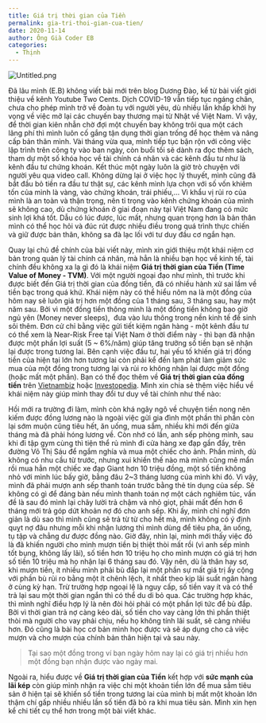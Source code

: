 ```yaml
---
title: Giá trị thời gian của Tiền
permalink: gia-tri-thoi-gian-cua-tien/
date: 2020-11-14
author: Ông Già Coder EB
categories:
  - Thịnh
---
```


![Untitled.png](/images/5e6551cb-f478-4acd-8976-e150f87bdda3/Untitled.png)


Đã lâu mình (E.B) không viết bài mới trên blog Dương Đào, kể từ bài viết giới thiệu về kênh Youtube Two Cents. Dịch COVID-19 vẫn tiếp tục ngáng chân, chưa cho phép mình trở về đoàn tụ với người yêu, dù nhiều lần khấp khởi hy vọng về việc mở lại các chuyến bay thương mại từ Nhật về Việt Nam. Vì vậy, để thời gian kiên nhẫn chờ đợi một chuyến bay không trôi qua một cách lãng phí thì mình luôn cố gắng tận dụng thời gian trống để học thêm và nâng cấp bản thân mình. Vài tháng vừa qua, mình tiếp tục bận rộn với công việc lập trình trên công ty vào ban ngày, còn buổi tối sẽ dành ra đọc thêm sách, tham dự một số khóa học về tài chính cá nhân và các kênh đầu tư như là kênh đầu tư chứng khoán. Kết thúc một ngày luôn là giờ trò chuyện với người yêu qua video call. Không dừng lại ở việc học lý thuyết, mình cũng đã bắt đầu bỏ tiền ra đầu tư thật sự, các kênh mình lựa chọn với số vốn khiêm tốn của mình là vàng, vào chứng khoán, trái phiếu,... Vì khẩu vị rủi ro của mình là an toàn và thận trọng, nên tỉ trọng vào kênh chứng khoán của mình sẽ không cao, dù chứng khoán ở giai đoạn này tại Việt Nam đang có mức sinh lợi khá tốt. Dẫu có lúc được, lúc mất, nhưng quan trọng hơn là bản thân mình có thể học hỏi và đúc rút được nhiều điều trong quá trình thực chiến và giữ được bản thân, không sa đà lạc lối với tư duy đầu cơ ngắn hạn.


Quay lại chủ đề chính của bài viết này, mình xin giới thiệu một khái niệm cơ bản trong quản lý tài chính cá nhân, mà hẳn là nhiều bạn học về kinh tế, tài chính đều không xa lạ gì đó là khái niệm **Giá trị thời gian của Tiền (Time Value of Money - TVM)**. Với một người ngoại đạo như mình, thì trước khi được biết đến Giá trị thời gian của đồng tiền, đã có nhiều hành xử sai lầm về tiền bạc trong quá khứ. Khái niệm này có thể hiểu nôm na là một đồng của hôm nay sẽ luôn giá trị hơn một đồng của 1 tháng sau, 3 tháng sau, hay một năm sau. Bởi vì một đồng tiền thông minh là một đồng tiền không bao giờ ngủ yên (Money never sleeps),  đưa vào lưu thông trong nền kinh tế để sinh sôi thêm. Đơn cử chỉ bằng việc gửi tiết kiệm ngân hàng - một kênh đầu tư có thể xem là Near-Risk Free tại Việt Nam ở thời điểm này - thì bạn đã nhận được một phần lợi suất (5 ~ 6%/năm) giúp tăng trưởng số tiền bạn sẽ nhận lại được trong tương lai. Bên cạnh việc đầu tư, hai yếu tố khiến giá trị đồng tiền của hiện tại lớn hơn tương lai còn phải kể đến lạm phát làm giảm sức mua của một đồng trong tương lại và rủi ro không nhận lại được một đồng (hoặc mất một phần). Bạn có thể đọc thêm về **Giá trị thời gian của đồng tiền** trên [Vietnambiz](https://vietnambiz.vn/gia-tri-thoi-gian-cua-tien-time-value-of-money-tmv-la-gi-20190824174420303.htm?ref=duongdao.family) hoặc [Investopedia](https://www.investopedia.com/terms/t/timevalueofmoney.asp?ref=duongdao.family). Mình xin chia sẻ thêm việc hiểu về khái niệm này giúp mình thay đổi tư duy về tài chính như thế nào:


Hồi mới ra trường đi làm, mình còn khá ngây ngô về chuyện tiền nong nên kiếm được đồng lương nào là ngoài việc gửi gia đình một phần thì phần còn lại sớm muộn cũng tiêu hết, ăn uống, mua sắm, nhiều khi mới đến giữa tháng mà đã phải hóng lương về. Còn nhớ có lần, anh sếp phòng mình, sau khi đi tập gym cùng thì tiện thể rủ mình đi cửa hàng xe đạp gần đấy, trên đường Võ Thị Sáu để ngắm nghía và mua một chiếc cho ảnh. Phần mình, dù không có nhu cầu từ trước, nhưng xui khiến thế nào mà mình cũng mê mẩn rồi mua hẳn một chiếc xe đạp Giant hơn 10 triệu đồng, một số tiền không nhỏ với mình lúc bấy giờ, bằng đâu 2~3 tháng lương của mình khi đó. Vì vậy, mình đã phải mượn anh sếp thanh toán trước bằng thẻ tín dụng của sếp. Sẽ không có gì để đáng bàn nếu mình thanh toán nợ một cách nghiêm túc, vấn đề là sau đó mình lại chây lười trả chậm và nhỏ giọt, phải mất đến hơn 6 tháng mới trả góp dứt khoản nợ đó cho anh sếp. Khi ấy, mình chỉ nghĩ đơn giản là dù sao thì mình cũng sẽ trả từ từ cho hết mà, mình không có ý định quỵt nợ đâu nhưng mỗi khi nhận lương thì mình dùng để tiêu pha, ăn uống, tụ tập và chẳng dư được đồng nào. Giờ đây, nhìn lại, mình mới thấy việc đó là đã khiến người cho mình mượn tiền bị thiệt thòi mất rồi (vì anh sếp mình tốt bụng, không lấy lãi), số tiền hơn 10 triệu họ cho mình mượn có giá trị hơn số tiền 10 triệu mà họ nhận lại 6 tháng sau đó. Vậy nên, dù là thân hay sơ, khi mượn tiền, ít nhiều mình phải bù đắp lại một phần sự mất giá trị ấy cộng với phần bù rủi ro bằng một ít chênh lệch, ít nhất theo kịp lãi suất ngân hàng ở cùng kỳ hạn. Trừ trường hợp ngoại lệ là nguy cấp, số tiền vay ít và có thể trả lại sau một thời gian ngắn thì có thể du di bỏ qua. Các trường hợp khác, thì mình nghĩ điều hợp lý là nên đòi hỏi phải có một phần lợi tức để bù đắp. Bởi vì thời gian trả nợ càng kéo dài, số tiền cho vay càng lớn thì phần thiệt thòi mà người cho vay phải chịu, nếu họ không tính lãi suất, sẽ càng nhiều hơn. Đó cũng là bài học cơ bản mình học được và sẽ áp dụng cho cả việc mượn và cho mượn của chính bản thân hiện tại và sau này.


> Tại sao một đồng trong ví bạn ngày hôm nay lại có giá trị nhiều hơn một đồng bạn nhận được vào ngày mai.


Ngoài ra, hiểu được về **Giá trị thời gian của Tiền** kết hợp với **sức mạnh của lãi kép** còn giúp mình nhận ra việc chi một khoản tiền lớn để mua sắm tiêu sản ở hiện tại sẽ khiến số tiền trong tương lai của mình bị mất một khoản lớn thậm chí gấp nhiều nhiều lần số tiền đã bỏ ra khi mua tiêu sản. Mình xin hẹn kể chi tiết cụ thể hơn trong một bài viết khác.

